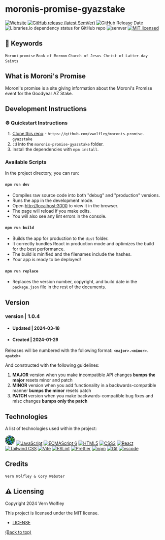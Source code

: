 # moronis-promise-gyazstake

[![Website](https://img.shields.io/website-up-down-green-red/http/shields.io.svg?label=website)](https://moronispromise.gyazs.org/)
[![GitHub release (latest SemVer)](https://img.shields.io/github/v/release/vwolfley/moronis-promise-gyazstake?&logo=github&style=flat-square)](https://github.com/vwolfley/moronis-promise-gyazstake/releases)
![GitHub Release Date](https://img.shields.io/github/release-date/vwolfley/moronis-promise-gyazstake?&logo=github&style=flat-square)
![Libraries.io dependency status for GitHub repo](https://img.shields.io/librariesio/github/vwolfley/moronis-promise-gyazstake?style=flat-square)
![semver](https://img.shields.io/badge/semver-2.0.0-blue?style=flat-square)
[![MIT licensed](https://img.shields.io/badge/license-MIT-blue.svg?style=flat-square)](https://opensource.org/licenses/MIT)

## :key: Keywords

`Moroni` `promise` `Book of Mormon` `Church of Jesus Christ of Latter-day Saints`

## What is Moroni's Promise

Moroni's promise is a site giving information about the Moroni's Promise event for the Goodyear AZ Stake.

## Development Instructions

### :gear: Quickstart Instructions

1. [Clone this repo](https://github.com/vwolfley/moronis-promise-gyazstake) - `https://github.com/vwolfley/moronis-promise-gyazstake`
2. `cd` into the `moronis-promise-gyazstake` folder.
3. Install the dependencies with `npm install`.

### Available Scripts

In the project directory, you can run:

#### `npm run dev`

- Compiles raw source code into both "debug" and "production" versions.
- Runs the app in the development mode.
- Open [http://localhost:3000](http://localhost:3000) to view it in the browser.
- The page will reload if you make edits.
- You will also see any lint errors in the console.

#### `npm run build`

- Builds the app for production to the `dist` folder.
- It correctly bundles React in production mode and optimizes the build for the best performance.
- The build is minified and the filenames include the hashes.
- Your app is ready to be deployed!

#### `npm run replace`

- Replaces the version number, copyright, and build date in the `package.json` file in the rest of the documents.

## Version

### version | 1.0.4

- #### Updated | 2024-03-18

- #### Created | 2024-01-29

Releases will be numbered with the following format: **`<major>.<minor>.<patch>`**

And constructed with the following guidelines:

1. **MAJOR** version when you make incompatible API changes **bumps the major** resets minor and patch
2. **MINOR** version when you add functionality in a backwards-compatible manner **bumps the minor** resets patch
3. **PATCH** version when you make backwards-compatible bug fixes and misc changes **bumps only the patch**

## Technologies

A list of technologies used within the project:

<a href="https://developers.arcgis.com/javascript/latest/" title="ArcGIS API for JavaScript"><img src="https://github.com/AZMAG/mag-vite-react-template/blob/main/icons/esri.svg" alt="JavaScript" width="31px" height="31px"></a>
<a href="https://developer.mozilla.org/en-US/docs/Web/JavaScript" title="JavaScript"><img src="https://github.com/get-icon/geticon/raw/master/icons/javascript.svg" alt="JavaScript" width="31px" height="31px"></a>
<a href="https://tc39.es/ecma262/" title="ECMAScript 6"><img src="https://github.com/get-icon/geticon/raw/master/icons/es6.svg" alt="ECMAScript 6" width="31px" height="31px"></a>
<a href="https://www.w3.org/TR/html5/" title="HTML5"><img src="https://github.com/get-icon/geticon/raw/master/icons/html-5.svg" alt="HTML5" width="31px" height="31px"></a>
<a href="https://www.w3.org/TR/CSS/" title="CSS3"><img src="https://github.com/get-icon/geticon/raw/master/icons/css-3.svg" alt="CSS3" width="31px" height="31px"></a>
<a href="https://reactjs.org/" title="React"><img src="https://github.com/get-icon/geticon/raw/master/icons/react.svg" alt="React" width="31px" height="31px"></a>
<a href="https://tailwindcss.com/" title="Tailwind CSS"><img src="https://github.com/get-icon/geticon/raw/master/icons/tailwindcss-icon.svg" alt="Tailwind CSS" width="31px" height="31px"></a>
<a href="https://vitejs.dev/" title="Vite"><img src="https://github.com/get-icon/geticon/raw/master/icons/vite.svg" alt="Vite" width="31px" height="31px"></a>
<a href="https://eslint.org/" title="ESLint"><img src="https://github.com/get-icon/geticon/raw/master/icons/eslint.svg" alt="ESLint" width="31px" height="31px"></a>
<a href="https://prettier.io/" title="Prettier"><img src="https://github.com/get-icon/geticon/raw/master/icons/prettier.svg" alt="Prettier" width="31px" height="31px"></a>
<a href="https://www.npmjs.com/" title="npm"><img src="https://github.com/get-icon/geticon/raw/master/icons/npm.svg" alt="npm" width="31px" height="31px"></a>
<a href="https://git-scm.com/" title="Git"><img src="https://github.com/get-icon/geticon/raw/master/icons/git-icon.svg" alt="Git" width="31px" height="31px"></a>
<a href="https://code.visualstudio.com/" title="vscode"><img src="https://github.com/get-icon/geticon/raw/master/icons/visual-studio-code.svg" alt="vscode" width="31px" height="31px"></a>

## Credits

`Vern Wolfley & Cory Webster`


## :warning: Licensing

Copyright 2024 Vern Wolfley

This project is licensed under the MIT license.

- [LICENSE](LICENSE)

[(Back to top)](#moronis-promise-gyazstake)
